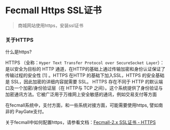 Fecmall Https SSL证书
============

> 商城网站使用https，安装ssl证书


### 关于HTTPS

什么是https?

HTTPS （全称：`Hyper Text Transfer Protocol over SecureSocket Layer`）：是以安全为目标的 HTTP 通道，在HTTP的基础上通过传输加密和身份认证保证了传输过程的安全性 [1]  。HTTPS 在HTTP 的基础下加入SSL，HTTPS 的安全基础是 SSL，因此加密的详细内容就需要 SSL。 HTTPS 存在不同于 HTTP 的默认端口及一个加密/身份验证层（在 HTTP与 TCP 之间）。这个系统提供了身份验证与加密通讯方法。它被广泛用于万维网上安全敏感的通讯，例如交易支付等方面

在fecmall系统中，支付方面，和一些系统对接方面，可能需要使用https, 譬如南非的
PayGate支付。



关于fecmall中如何配置https，请参看文档：[Fecmall-2.x SSL证书 - HTTPS](http://www.fecmall.com/doc/fecshop-guide/develop/cn-2.0/guide-fecshop-2-graphical-ssl-https.html)






























